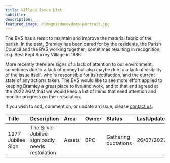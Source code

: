 ```yaml
---
title: Village Issue List
subtitle:
description: 
featured_image: /images/demo/demo-portrait.jpg
---
```


<!--![](/images/tbd.jpg)Image by <a href="https://pixabay.com/users/merio-1480566/?utm_source=link-attribution&amp;utm_medium=referral&amp;utm_campaign=image&amp;utm_content=4010445">Merio</a> from <a href="https://pixabay.com/?utm_source=link-attribution&amp;utm_medium=referral&amp;utm_campaign=image&amp;utm_content=4010445">Pixabay</a>
><-->

The BVS has a remit to maintain and improve the material fabric of the parish.   In the past, Bramley has been cared for by the residents, the Parish Council and the BVS working together; sometimes resulting in recognition, e.g. Best Kept Surrey Village in 1986.

More recently there are signs of a lack of attention to our environment, sometimes due to a lack of money but also maybe due to a lack of visibility of the issue itself, who is responsible for its rectifaction, and the current state of any actions taken.   The BVS would like to see more effort applied to keeping Bramley a great place to live and work, and to that end agreed at the 2022 AGM that we would keep a list of items that need attention and monitor progress on their resolution.  

If you wish to add, comment on, or update an issue, please [contact us](/contact).

<!-- Start Issue Table -->

|Title|Description|Area|Owner|Status|LastUpdated|Detail|
|:--|:--|:--|:--|:--|:--|:--|
| 1977 Jubilee Sign| The Silver Jubilee sign badly needs restoration| Assets| BPC| Gathering quotations| 26/07/2022|[detail]( https://www.dropbox.com/s/o2rbsagpv58yrs1/1977%20Silver%20Jubilee%20Sign.docx?dl=0)|

<!-- End Issue Table -->



